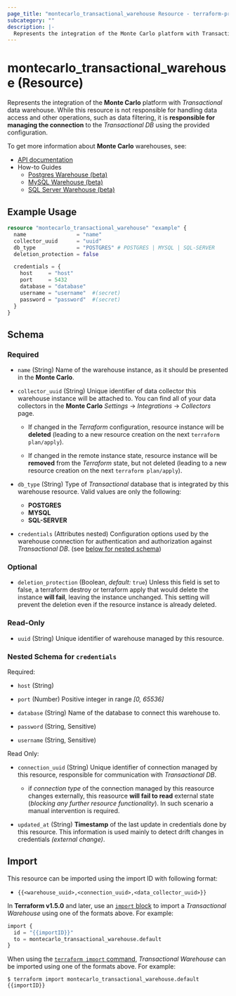 ```yaml
---
page_title: "montecarlo_transactional_warehouse Resource - terraform-provider-montecarlo"
subcategory: ""
description: |-
  Represents the integration of the Monte Carlo platform with Transactional data warehouse
---
```


# montecarlo_transactional_warehouse (Resource)

Represents the integration of the **Monte Carlo** platform with _Transactional_ data warehouse. While this resource is not responsible for handling data access and other operations, such as data filtering, it is **responsible for managing the connection** to the _Transactional DB_ using the provided configuration.  

To get more information about **Monte Carlo** warehouses, see:
- [API documentation](https://apidocs.getmontecarlo.com/#definition-Warehouse)
- How-to Guides
  - [Postgres Warehouse (beta)](https://docs.getmontecarlo.com/docs/postgres)
  - [MySQL Warehouse (beta)](https://docs.getmontecarlo.com/docs/sql-server)
  - [SQL Server Warehouse (beta)](https://docs.getmontecarlo.com/docs/mysql)



## Example Usage

```terraform
resource "montecarlo_transactional_warehouse" "example" {
  name                = "name"
  collector_uuid      = "uuid"
  db_type             = "POSTGRES" # POSTGRES | MYSQL | SQL-SERVER
  deletion_protection = false

  credentials = {
    host     = "host"
    port     = 5432
    database = "database"
    username = "username"  #(secret)
    password = "password"  #(secret)
  }
}
```



<!-- schema generated by tfplugindocs -->
## Schema

### Required

- `name` (String) Name of the warehouse instance, as it should be presented in the **Monte Carlo**.  

- `collector_uuid` (String) Unique identifier of data collector this warehouse instance will be attached to. You can find all of your data collectors in the **Monte Carlo** _Settings_ -> _Integrations_ -> _Collectors_ page.  

  - If changed in the _Terraform_ configuration, resource instance will be **deleted** (leading to a new resource creation on the next `terraform plan/apply`).  

  - If changed in the remote instance state, resource instance will be **removed** from the _Terraform_ state, but not deleted (leading to a new resource creation on the next `terraform plan/apply`).  

- `db_type` (String) Type of _Transactional_ database that is integrated by this warehouse resource. Valid values are only the following:  

  - **POSTGRES**
  - **MYSQL**
  - **SQL-SERVER**  

- `credentials` (Attributes nested) Configuration options used by the warehouse connection for authentication and authorization against _Transactional DB_. (see [below for nested schema](#nestedatt--credentials))  

### Optional

- `deletion_protection` (Boolean, _default:_ `true`) Unless this field is set to false, a terraform destroy or terraform apply that would delete the instance **will fail**, leaving the instance unchanged. This setting will prevent the deletion even if the resource instance is already deleted.

### Read-Only

- `uuid` (String) Unique identifier of warehouse managed by this resource.  

<a id="nestedatt--credentials"></a>
### Nested Schema for `credentials`

Required:

- `host` (String)  

- `port` (Number)  Positive integer in range _[0, 65536]_

- `database` (String) Name of the database to connect this warehouse to.

- `password` (String, Sensitive)  

- `username` (String, Sensitive)  

Read Only:

- `connection_uuid` (String) Unique identifier of connection managed by this resource, responsible for communication with _Transactional DB_.  

  - if _connection type_ of the connection managed by this reasource changes externally, this reasource **will fail to read** external state (_blocking any further resource functionality_). In such scenario a manual intervention is required.  

- `updated_at` (String) **Timestamp** of the last update in credentials done by this resource. This information is used mainly to detect drift changes in credentials _(external change)_.  



## Import

This resource can be imported using the import ID with following format:

* `{{<warehouse_uuid>,<connection_uuid>,<data_collector_uuid>}}`

In **Terraform v1.5.0** and later, use an [`import` block](https://developer.hashicorp.com/terraform/language/import) to import a _Transactional Warehouse_ using one of the formats above. For example:

```terraform
import {
  id = "{{importID}}"
  to = montecarlo_transactional_warehouse.default
}
```

When using the [`terraform import` command](https://developer.hashicorp.com/terraform/cli/commands/import), _Transactional Warehouse_ can be imported using one of the formats above. For example:

```
$ terraform import montecarlo_transactional_warehouse.default {{importID}}
```